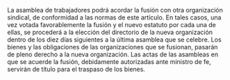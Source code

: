 La asamblea de trabajadores podrá acordar la fusión con otra organización sindical, de conformidad a las normas de este artículo. En tales casos, una vez votada favorablemente la fusión y el nuevo estatuto por cada una de ellas, se procederá a la elección del directorio de la nueva organización dentro de los diez días siguientes a la última asamblea que se celebre. Los bienes y las obligaciones de las organizaciones que se fusionan, pasarán de pleno derecho a la nueva organización. Las actas de las asambleas en que se acuerde la fusión, debidamente autorizadas ante ministro de fe, servirán de título para el traspaso de los bienes.